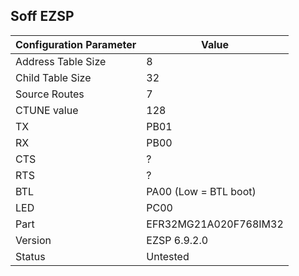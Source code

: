 ## Soff EZSP

Configuration Parameter | Value
-- | --
Address Table Size | 8
Child Table Size | 32
Source Routes | 7
CTUNE value | 128
TX | PB01
RX | PB00
CTS | ?
RTS | ?
BTL | PA00 (Low = BTL boot)
LED | PC00 
Part | EFR32MG21A020F768IM32
Version | EZSP 6.9.2.0
Status |  Untested
